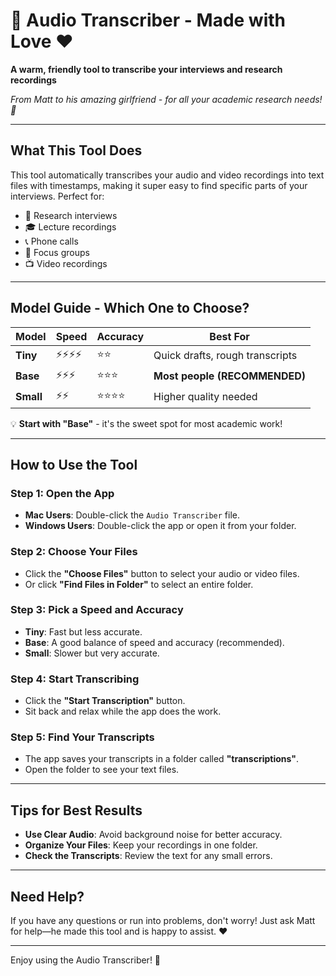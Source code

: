# 🎵 Audio Transcriber - Made with Love ❤️

**A warm, friendly tool to transcribe your interviews and research recordings**

*From Matt to his amazing girlfriend - for all your academic research needs! 💝*

---

## What This Tool Does

This tool automatically transcribes your audio and video recordings into text files with timestamps, making it super easy to find specific parts of your interviews. Perfect for:

- 📝 Research interviews
- 🎓 Lecture recordings  
- 📞 Phone calls
- 🎤 Focus groups
- 📺 Video recordings

---

## Model Guide - Which One to Choose?

| Model | Speed | Accuracy | Best For |
|-------|--------|----------|----------|
| **Tiny** | ⚡⚡⚡⚡ | ⭐⭐ | Quick drafts, rough transcripts |
| **Base** | ⚡⚡⚡ | ⭐⭐⭐ | **Most people (RECOMMENDED)** |
| **Small** | ⚡⚡ | ⭐⭐⭐⭐ | Higher quality needed |

💡 **Start with "Base"** - it's the sweet spot for most academic work!

---

## How to Use the Tool

### Step 1: Open the App
- **Mac Users**: Double-click the `Audio Transcriber` file.
- **Windows Users**: Double-click the app or open it from your folder.

### Step 2: Choose Your Files
- Click the **"Choose Files"** button to select your audio or video files.
- Or click **"Find Files in Folder"** to select an entire folder.

### Step 3: Pick a Speed and Accuracy
- **Tiny**: Fast but less accurate.
- **Base**: A good balance of speed and accuracy (recommended).
- **Small**: Slower but very accurate.

### Step 4: Start Transcribing
- Click the **"Start Transcription"** button.
- Sit back and relax while the app does the work.

### Step 5: Find Your Transcripts
- The app saves your transcripts in a folder called **"transcriptions"**.
- Open the folder to see your text files.

---

## Tips for Best Results

- **Use Clear Audio**: Avoid background noise for better accuracy.
- **Organize Your Files**: Keep your recordings in one folder.
- **Check the Transcripts**: Review the text for any small errors.

---

## Need Help?

If you have any questions or run into problems, don't worry! Just ask Matt for help—he made this tool and is happy to assist. ❤️

---

Enjoy using the Audio Transcriber! 🎉
